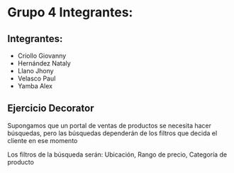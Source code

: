 # Grupo 4 Integrantes:

## Integrantes:
- Criollo Giovanny 
- Hernández Nataly 
- Llano Jhony 
- Velasco Paul
- Yamba Alex

## Ejercicio Decorator

Supongamos que un portal de ventas de productos se necesita hacer búsquedas, 
pero las búsquedas dependerán de los filtros que decida el cliente en ese momento

Los filtros de la búsqueda serán:
Ubicación, Rango de precio, Categoría de producto
